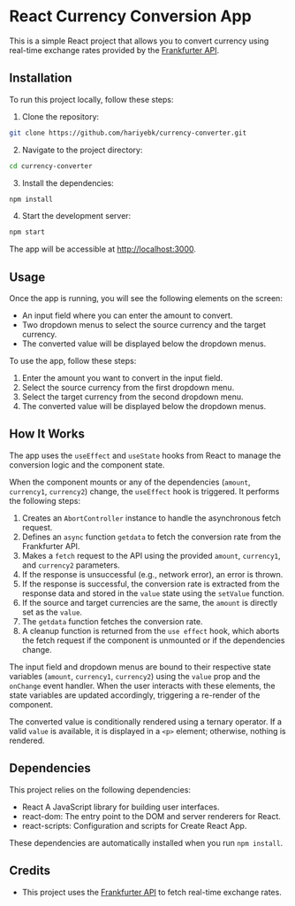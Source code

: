 # React Currency Conversion App

This is a simple React project that allows you to convert currency using real-time exchange rates provided by the [Frankfurter API](https://www.frankfurter.app/).

## Installation

To run this project locally, follow these steps:

1. Clone the repository:

```bash
git clone https://github.com/hariyebk/currency-converter.git
```

2. Navigate to the project directory:

```bash
cd currency-converter
```

3. Install the dependencies:

```bash
npm install
```

4. Start the development server:

```bash
npm start
```

The app will be accessible at [http://localhost:3000](http://localhost:3000).

## Usage

Once the app is running, you will see the following elements on the screen:

- An input field where you can enter the amount to convert.
- Two dropdown menus to select the source currency and the target currency.
- The converted value will be displayed below the dropdown menus.

To use the app, follow these steps:

1. Enter the amount you want to convert in the input field.
2. Select the source currency from the first dropdown menu.
3. Select the target currency from the second dropdown menu.
4. The converted value will be displayed below the dropdown menus.

## How It Works

The app uses the `useEffect` and `useState` hooks from React to manage the conversion logic and the component state.

When the component mounts or any of the dependencies (`amount`, `currency1`, `currency2`) change, the `useEffect` hook is triggered. It performs the following steps:

1. Creates an `AbortController` instance to handle the asynchronous fetch request.
2. Defines an `async` function `getdata` to fetch the conversion rate from the Frankfurter API.
3. Makes a `fetch` request to the API using the provided `amount`, `currency1`, and `currency2` parameters.
4. If the response is unsuccessful (e.g., network error), an error is thrown.
5. If the response is successful, the conversion rate is extracted from the response data and stored in the `value` state using the `setValue` function.
6. If the source and target currencies are the same, the `amount` is directly set as the `value`.
7. The `getdata` function fetches the conversion rate.
8. A cleanup function is returned from the `use effect` hook, which aborts the fetch request if the component is unmounted or if the dependencies change.

The input field and dropdown menus are bound to their respective state variables (`amount`, `currency1`, `currency2`) using the `value` prop and the `onChange` event handler. When the user interacts with these elements, the state variables are updated accordingly, triggering a re-render of the component.

The converted value is conditionally rendered using a ternary operator. If a valid `value` is available, it is displayed in a `<p>` element; otherwise, nothing is rendered.

## Dependencies

This project relies on the following dependencies:

- React A JavaScript library for building user interfaces.
- react-dom: The entry point to the DOM and server renderers for React.
- react-scripts: Configuration and scripts for Create React App.

These dependencies are automatically installed when you run `npm install`.

## Credits

- This project uses the [Frankfurter API](https://www.frankfurter.app/) to fetch real-time exchange rates.
